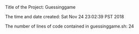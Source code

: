 Title of the Project: Guessinggame

The time and date created: Sat Nov 24 23:02:39 PST 2018

The number of lines of code contained in guessinggame.sh: 24
